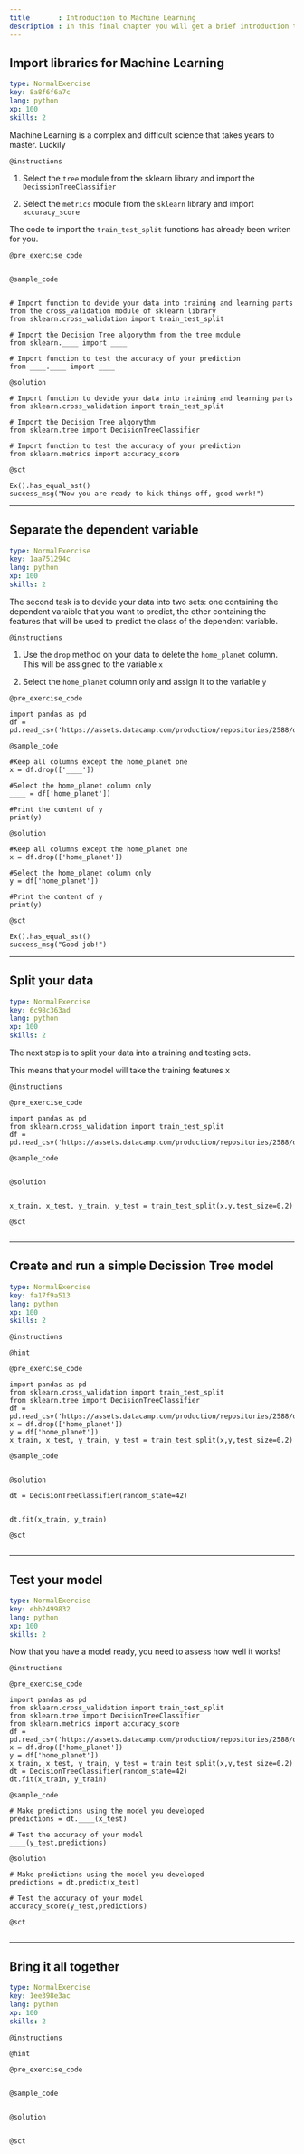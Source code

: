 ```yaml
---
title       : Introduction to Machine Learning
description : In this final chapter you will get a brief introduction to 
---
```

## Import libraries for Machine Learning

```yaml
type: NormalExercise
key: 8a8f6f6a7c
lang: python
xp: 100
skills: 2
```
Machine Learning is a complex and difficult science that takes years to master. Luckily 


`@instructions`
1) Select the `tree` module from the sklearn library and import the `DecissionTreeClassifier`

2) Select the `metrics` module from the `sklearn` library and import `accuracy_score`

The code to import the `train_test_split` functions has already been writen for you. 

`@pre_exercise_code`
```{python}

```

`@sample_code`
```{python}

# Import function to devide your data into training and learning parts from the cross_validation module of sklearn library
from sklearn.cross_validation import train_test_split

# Import the Decision Tree algorythm from the tree module
from sklearn.____ import ____

# Import function to test the accuracy of your prediction
from ____.____ import ____

```

`@solution`
```{python}
# Import function to devide your data into training and learning parts
from sklearn.cross_validation import train_test_split

# Import the Decision Tree algorythm
from sklearn.tree import DecisionTreeClassifier 

# Import function to test the accuracy of your prediction
from sklearn.metrics import accuracy_score

```

`@sct`
```{python}
Ex().has_equal_ast()
success_msg("Now you are ready to kick things off, good work!")
```


---
## Separate the dependent variable

```yaml
type: NormalExercise
key: 1aa751294c
lang: python
xp: 100
skills: 2
```
The second task is to devide your data into two sets: one containing the dependent varaible that you want to predict, the other containing the features that will be used to predict the class of the dependent variable. 

`@instructions`
1) Use the `drop` method on your data to delete the `home_planet` column. This will be assigned to the variable `x`

2) Select the `home_planet` column only and assign it to the variable `y`


`@pre_exercise_code`
```{python}
import pandas as pd
df = pd.read_csv('https://assets.datacamp.com/production/repositories/2588/datasets/73d9f6626d0059203da53d733f5f781c4c9aed32/mars_data.csv')

```

`@sample_code`
```{python}
#Keep all columns except the home_planet one
x = df.drop(['____'])

#Select the home_planet column only
____ = df['home_planet'])

#Print the content of y
print(y)

```

`@solution`
```{python}
#Keep all columns except the home_planet one
x = df.drop(['home_planet'])

#Select the home_planet column only
y = df['home_planet'])

#Print the content of y
print(y)

```

`@sct`
```{python}
Ex().has_equal_ast()
success_msg("Good job!")
```

---
## Split your data 

```yaml
type: NormalExercise
key: 6c98c363ad
lang: python
xp: 100
skills: 2
```
The next step is to split your data into a training and testing sets.

This means that your model will take the training features x 

`@instructions`

`@pre_exercise_code`
```{python}
import pandas as pd
from sklearn.cross_validation import train_test_split
df = pd.read_csv('https://assets.datacamp.com/production/repositories/2588/datasets/73d9f6626d0059203da53d733f5f781c4c9aed32/mars_data.csv')

```

`@sample_code`
```{python}

```

`@solution`
```{python}

x_train, x_test, y_train, y_test = train_test_split(x,y,test_size=0.2)
```

`@sct`
```{python}

```
---
## Create and run a simple Decission Tree model

```yaml
type: NormalExercise
key: fa17f9a513
lang: python
xp: 100
skills: 2
```


`@instructions`

`@hint`

`@pre_exercise_code`
```{python}
import pandas as pd
from sklearn.cross_validation import train_test_split
from sklearn.tree import DecisionTreeClassifier 
df = pd.read_csv('https://assets.datacamp.com/production/repositories/2588/datasets/73d9f6626d0059203da53d733f5f781c4c9aed32/mars_data.csv')
x = df.drop(['home_planet'])
y = df['home_planet'])
x_train, x_test, y_train, y_test = train_test_split(x,y,test_size=0.2)
```

`@sample_code`
```{python}

```

`@solution`
```{python}
dt = DecisionTreeClassifier(random_state=42)


dt.fit(x_train, y_train)
```

`@sct`
```{python}

```

---
## Test your model

```yaml
type: NormalExercise
key: ebb2499832
lang: python
xp: 100
skills: 2
```
Now that you have a model ready, you need to assess how well it works!

`@instructions`



`@pre_exercise_code`
```{python}
import pandas as pd
from sklearn.cross_validation import train_test_split
from sklearn.tree import DecisionTreeClassifier
from sklearn.metrics import accuracy_score
df = pd.read_csv('https://assets.datacamp.com/production/repositories/2588/datasets/73d9f6626d0059203da53d733f5f781c4c9aed32/mars_data.csv')
x = df.drop(['home_planet'])
y = df['home_planet'])
x_train, x_test, y_train, y_test = train_test_split(x,y,test_size=0.2)
dt = DecisionTreeClassifier(random_state=42)
dt.fit(x_train, y_train)

```

`@sample_code`
```{python}
# Make predictions using the model you developed
predictions = dt.____(x_test)

# Test the accuracy of your model
____(y_test,predictions)

```

`@solution`
```{python}
# Make predictions using the model you developed
predictions = dt.predict(x_test)

# Test the accuracy of your model
accuracy_score(y_test,predictions)
```

`@sct`
```{python}

```

---
## Bring it all together

```yaml
type: NormalExercise
key: 1ee398e3ac
lang: python
xp: 100
skills: 2
```


`@instructions`

`@hint`

`@pre_exercise_code`
```{python}

```

`@sample_code`
```{python}

```

`@solution`
```{python}

```

`@sct`
```{python}

```
